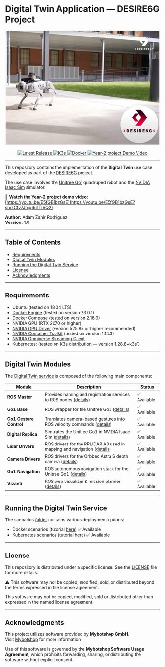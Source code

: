 # Digital Twin Application — DESIRE6G Project

<div align="center">
  <img src="./images/go1-5tonic.png" alt="Go1 at 5TONIC" width="500"/>
  <br><br>
  <a href="https://github.com/adamzr2000/unitree-go1-digital-twin/">
    <img src="https://img.shields.io/badge/Latest_Release-dev-orange" alt="Latest Release">
  </a>
  <a href="https://github.com/k3s-io/k3s/releases/tag/v1.28.8%2Bk3s1">
    <img src="https://img.shields.io/badge/K3s-v1.28.8%2Bk3s1-blue" alt="K3s">
  </a>
  <a href="https://github.com/docker">
    <img src="https://img.shields.io/badge/Docker-v23.0.1-blue" alt="Docker">
  </a>
  <a href="https://youtu.be/E5fGB1bzGsE?si=zCtv7Jmg6u1TIVQ2">
    <img src="https://img.shields.io/badge/Watch-Demo-red?logo=youtube" alt="Year-2 project Demo Video">
  </a>
</div>

---

This repository contains the implementation of the **Digital Twin** use case developed as part of the [DESIRE6G](https://desire6g.eu/) project.

The use case involves the [Unitree Go1](https://unitree-docs.readthedocs.io/en/latest/get_started/Go1_Edu.html) quadruped robot and the [NVIDIA Isaac Sim](https://developer.nvidia.com/isaac-sim) simulator.

🎥 **Watch the Year-2 project demo video:**  
[https://youtu.be/E5fGB1bzGsE](https://youtu.be/E5fGB1bzGsE?si=zCtv7Jmg6u1TIVQ2)

**Author:** Adam Zahir Rodriguez  
**Version:** 1.0

---

## Table of Contents

- [Requirements](#requirements)
- [Digital Twin Modules](#digital-twin-modules)
- [Running the Digital Twin Service](#running-the-digital-twin-service)
- [License](#license)
- [Acknowledgments](#acknowledgments)

---

## Requirements

- Ubuntu (tested on 18.04 LTS)
- [Docker Engine](https://docs.docker.com/engine/install/ubuntu/) (tested on version 23.0.1)
- [Docker Compose](https://docs.docker.com/compose/install/) (tested on version 2.16.0)
- NVIDIA GPU (RTX 2070 or higher)
- [NVIDIA GPU Driver](https://www.nvidia.com/en-us/drivers/unix/) (version 525.85 or higher recommended)
- [NVIDIA Container Toolkit](https://github.com/NVIDIA/nvidia-container-toolkit) (tested on version 1.14.3)
- [NVIDIA Omniverse Streaming Client](https://docs.isaacsim.omniverse.nvidia.com/latest/installation/manual_livestream_clients.html)
- Kubernetes: (tested on K3s distribution — version 1.28.8+k3s1)

---

## Digital Twin Modules

The [Digital Twin service](./digital-twin-service/) is composed of the following main components:

| Module                 | Description                                                                                                     | Status       |
|------------------------|-----------------------------------------------------------------------------------------------------------------|--------------|
| **ROS Master**         | Provides naming and registration services to ROS nodes ([details](./digital-twin-service/ros-master/))               | ✅ Available |
| **Go1 Base**           | ROS wrapper for the Unitree Go1 ([details](./digital-twin-service/go1-base/))                                        | ✅ Available |
| **Go1 Gesture Control**| Translates camera-based gestures into ROS velocity commands ([details](./digital-twin-service/go1-gesture-control/)) | ✅ Available |
| **Digital Replica**    | Simulates the Unitree Go1 in NVIDIA Isaac Sim ([details](./digital-twin-service/digital-replica/))                   | ✅ Available |
| **Lidar Drivers**      | ROS drivers for the RPLIDAR A3 used in mapping and navigation ([details](./digital-twin-service/lidar-drivers/))     | ✅ Available |
| **Camera Drivers**     | ROS drivers for the Orbbec Astra S depth camera ([details](./digital-twin-service/camera-drivers/))                  | ✅ Available |
| **Go1 Navigation**     | ROS autonomous navigation stack for the Unitree Go1 ([details](./digital-twin-service/go1-navigation/))              | ✅ Available |
| **Vizanti**            | ROS web visualizer & mission planner ([details](./digital-twin-service/vizanti/))                                    | ✅ Available |

---
 
## Running the Digital Twin Service

The scenarios [folder](./scenarios/) contains various deployment options:
- Docker scenarios (tutorial [here](./scenarios/docker/)) ✅ Available   
- Kubernetes scenarios (tutorial [here](./scenarios/kubernetes/)) ✅ Available   

---

## License
This repository is distributed under a specific license. See the [LICENSE](./LICENSE.txt) file for more details.

⚠️ This software may not be copied, modified, sold, or distributed beyond the terms expressed in the license agreement.

This software may not be copied, modified, sold or distributed other than
expressed in the named license agreement.

---

## Acknowledgments
This project utilizes software provided by **Mybotshop GmbH**.  
Visit [Mybotshop](https://www.docs.mybotshop.de/) for more information

Use of this software is governed by the **Mybotshop Software Usage Agreement**, which prohibits forwarding, sharing, or distributing the software without explicit consent.